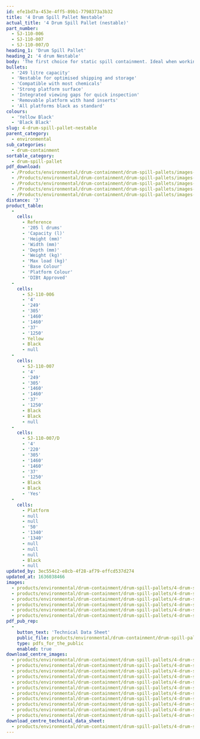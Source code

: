 ```yaml
---
id: efe1bd7a-453e-4ff5-89b1-7798373a3b32
title: '4 Drum Spill Pallet Nestable'
actual_title: '4 Drum Spill Pallet (nestable)'
part_number:
  - SJ-110-006
  - SJ-110-007
  - SJ-110-007/D
heading_1: 'Drum Spill Pallet'
heading_2: '4 drum Nestable'
body: 'The first choice for static spill containment. Ideal when working with drums containing liquids and hazardous chemicals.'
bullets:
  - '249 litre capacity'
  - 'Nestable for optimised shipping and storage'
  - 'Compatible with most chemicals'
  - 'Strong platform surface'
  - 'Integrated viewing gaps for quick inspection'
  - 'Removable platform with hand inserts'
  - 'All platforms black as standard'
colours:
  - 'Yellow Black'
  - 'Black Black'
slug: 4-drum-spill-pallet-nestable
parent_category:
  - environmental
sub_categories:
  - drum-containment
sortable_category:
  - drum-spill-pallet
pdf_download:
  - /Products/environmental/drum-containment/drum-spill-pallets/images-hr/4DN_SJ-110-006_01.jpg
  - /Products/environmental/drum-containment/drum-spill-pallets/images-hr/4DN_SJ-110-006_02.jpg
  - /Products/environmental/drum-containment/drum-spill-pallets/images-hr/4DN_SJ-110-006_03.jpg
  - /Products/environmental/drum-containment/drum-spill-pallets/images-hr/4DN_SJ-110-007_01.jpg
  - /Products/environmental/drum-containment/drum-spill-pallets/images-hr/4DN_SJ-110-007_02.jpg
distance: '3'
product_table:
  -
    cells:
      - Reference
      - '205 l drums'
      - 'Capacity (l)'
      - 'Height (mm)'
      - 'Width (mm)'
      - 'Depth (mm)'
      - 'Weight (kg)'
      - 'Max load (kg)'
      - 'Base Colour'
      - 'Platform Colour'
      - 'DIBt Approved'
  -
    cells:
      - SJ-110-006
      - '4'
      - '249'
      - '305'
      - '1460'
      - '1460'
      - '37'
      - '1250'
      - Yellow
      - Black
      - null
  -
    cells:
      - SJ-110-007
      - '4'
      - '249'
      - '305'
      - '1460'
      - '1460'
      - '37'
      - '1250'
      - Black
      - Black
      - null
  -
    cells:
      - SJ-110-007/D
      - '4'
      - '220'
      - '305'
      - '1460'
      - '1460'
      - '37'
      - '1250'
      - Black
      - Black
      - 'Yes'
  -
    cells:
      - Platform
      - null
      - null
      - '50'
      - '1340'
      - '1340'
      - null
      - null
      - null
      - Black
      - null
updated_by: 3ec554c2-e8cb-4f28-af79-effcd537d274
updated_at: 1636038466
images:
  - products/environmental/drum-containment/drum-spill-pallets/4-drum-spill-pallet-n/images-lr/SJ-110-007_03.jpg
  - products/environmental/drum-containment/drum-spill-pallets/4-drum-spill-pallet-n/images-lr/SJ110-006_03.jpg
  - products/environmental/drum-containment/drum-spill-pallets/4-drum-spill-pallet-n/images-lr/SJ110-006_01.jpg
  - products/environmental/drum-containment/drum-spill-pallets/4-drum-spill-pallet-n/images-lr/SJ110-006_02.jpg
  - products/environmental/drum-containment/drum-spill-pallets/4-drum-spill-pallet-n/images-lr/SJ-110-007_01.jpg
  - products/environmental/drum-containment/drum-spill-pallets/4-drum-spill-pallet-n/images-lr/SJ-110-007_02.jpg
pdf_pub_rep:
  -
    button_text: 'Technical Data Sheet'
    public_file: products/environmental/drum-containment/drum-spill-pallets/4-drum-spill-pallet-n/pdf-lr/EV-Spill-Pallet-(4-Drum-Nestable)-TD_EN.pdf
    type: pdfs_for_the_public
    enabled: true
download_centre_images:
  - products/environmental/drum-containment/drum-spill-pallets/4-drum-spill-pallet-n/images-hr/SJ-110-006_02.jpg
  - products/environmental/drum-containment/drum-spill-pallets/4-drum-spill-pallet-n/images-hr/SJ-110-006_03.jpg
  - products/environmental/drum-containment/drum-spill-pallets/4-drum-spill-pallet-n/images-hr/SJ-110-006_04.jpg
  - products/environmental/drum-containment/drum-spill-pallets/4-drum-spill-pallet-n/images-hr/SJ-110-006_01.jpg
  - products/environmental/drum-containment/drum-spill-pallets/4-drum-spill-pallet-n/images-hr/SJ-110-006_05.jpg
  - products/environmental/drum-containment/drum-spill-pallets/4-drum-spill-pallet-n/images-hr/SJ-110-006_06.jpg
  - products/environmental/drum-containment/drum-spill-pallets/4-drum-spill-pallet-n/images-hr/SJ-110-007_02.jpg
  - products/environmental/drum-containment/drum-spill-pallets/4-drum-spill-pallet-n/images-hr/SJ-110-007_03.jpg
  - products/environmental/drum-containment/drum-spill-pallets/4-drum-spill-pallet-n/images-hr/SJ-110-007_01.jpg
  - products/environmental/drum-containment/drum-spill-pallets/4-drum-spill-pallet-n/images-hr/SJ-110-007_04.jpg
  - products/environmental/drum-containment/drum-spill-pallets/4-drum-spill-pallet-n/images-hr/SJ-110-007_05.jpg
download_centre_technical_data_sheet:
  - products/environmental/drum-containment/drum-spill-pallets/4-drum-spill-pallet-n/pdf-hr/EV-Spill-Pallet-(4-Drum-Nestable)-TD_EN.pdf
---
```

